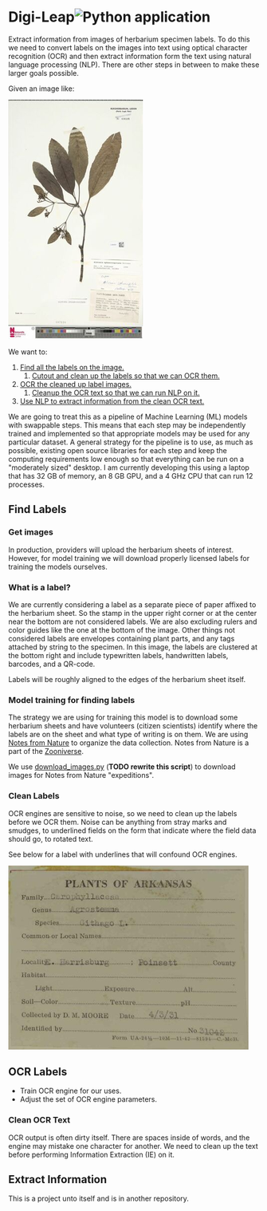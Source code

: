 # Digi-Leap![Python application](https://github.com/rafelafrance/digi_leap/workflows/CI/badge.svg)

Extract information from images of herbarium specimen labels. To do this we need to convert labels on the images into text using optical character recognition (OCR) and then extract information form the text using natural language processing (NLP). There are other steps in between to make these larger goals possible.

Given an image like:

![Figure 1: Herbarium sample image](assets/herbarium_sample_image.jpg)

We want to:

1. [Find all the labels on the image.](#Find-Labels)
   1. [Cutout and clean up the labels so that we can OCR them.](#Clean-Labels)
1. [OCR the cleaned up label images.](#OCR-Labels)
   1. [Cleanup the OCR text so that we can run NLP on it.](#Clean-OCR-Text)
1. [Use NLP to extract information from the clean OCR text.](#Extract-Information)

We are going to treat this as a pipeline of Machine Learning (ML) models with swappable steps. This means that each step may be independently trained and implemented so that appropriate models may be used for any particular dataset. A general strategy for the pipeline is to use, as much as possible, existing open source libraries for each step and keep the computing requirements low enough so that everything can be run on a "moderately sized" desktop. I am currently developing this using a laptop that has 32 GB of memory, an 8 GB GPU, and a 4 GHz CPU that can run 12 processes.

## Find Labels

### Get images

In production, providers will upload the herbarium sheets of interest. However, for model training we will download properly licensed labels for training the models ourselves.

### What is a label?

We are currently considering a label as a separate piece of paper affixed to the herbarium sheet. So the stamp in the upper right corner or at the center near the bottom are not considered labels. We are also excluding rulers and color guides like the one at the bottom of the image. Other things not considered labels are envelopes containing plant parts, and any tags attached by string to the specimen. In this image, the labels are clustered at the bottom right and include typewritten labels, handwritten labels, barcodes, and a QR-code.

Labels will be roughly aligned to the edges of the herbarium sheet itself.

### Model training for finding labels

The strategy we are using for training this model is to download some herbarium sheets and have volunteers (citizen scientists) identify where the labels are on the sheet and what type of writing is on them. We are using [Notes from Nature](https://www.zooniverse.org/organizations/md68135/notes-from-nature) to organize the data collection. Notes from Nature is a part of the [Zooniverse](https://www.zooniverse.org/).

We use [download_images.py](download_images.py) (**TODO rewrite this script**) to download images for Notes from Nature "expeditions".

### Clean Labels

OCR engines are sensitive to noise, so we need to clean up the labels before we OCR them. Noise can be anything from stray marks and smudges, to underlined fields on the form that indicate where the field data should go, to rotated text.

See below for a label with underlines that will confound OCR engines.

![Figure 2: Label with underlines](assets/label_with_underlines.jpg)

## OCR Labels

- Train OCR engine for our uses.
- Adjust the set of OCR engine parameters.

### Clean OCR Text

OCR output is often dirty itself. There are spaces inside of words, and the engine may mistake one character for another. We need to clean up the text before performing Information Extraction (IE) on it.

## Extract Information

This is a project unto itself and is in another repository.
